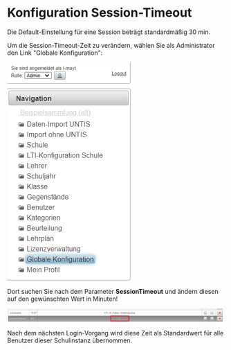 # Konfiguration Session-Timeout
Die Default-Einstellung für eine Session beträgt standardmäßig 30 min.

Um die Session-Timeout-Zeit zu verändern, wählen Sie als Administrator den Link "Globale Konfiguration":

![img.png](img.png)

Dort suchen Sie nach dem Parameter **SessionTimeout** und ändern diesen auf den gewünschten Wert in Minuten!

![img_2.png](img_2.png)

Nach dem nächsten Login-Vorgang wird diese Zeit als Standardwert für alle Benutzer dieser Schulinstanz übernommen.
